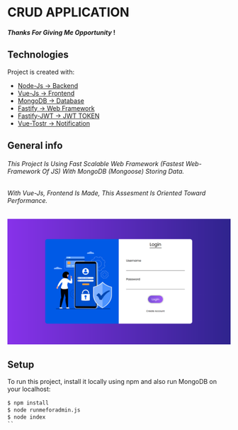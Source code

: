 # CRUD APPLICATION
#### _Thanks For Giving Me Opportunity_ !

## Technologies 
Project is created with:
* [Node-Js -> Backend](https://nodejs.org/en/)
* [Vue-Js -> Frontend](https://vuejs.org/)
* [MongoDB -> Database](https://www.mongodb.com/)
* [Fastify -> Web Framework](https://www.fastify.io/)
* [Fastify-JWT -> JWT TOKEN](https://github.com/fastify/fastify-jwt)
* [Vue-Tostr -> Notification](https://www.npmjs.com/package/vue-toastr)

## General info
###### This Project Is Using Fast Scalable Web Framework (Fastest Web-Framework Of JS) With MongoDB (Mongoose) Storing Data.
###### With Vue-Js, Frontend Is Made, This Assesment Is Oriented Toward Performance.
	
![Algorithm schema](https://raw.githubusercontent.com/l33t7here/assesment/main/Screenshot%20from%202021-10-11%2017-17-21.png)

## Setup
To run this project, install it locally using npm and also run MongoDB on your localhost:

```
$ npm install
$ node runmeforadmin.js
$ node index
``
